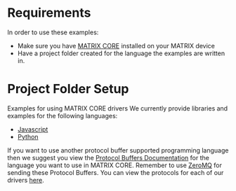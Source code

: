# Requirements
In order to use these examples:
- Make sure you have 
[MATRIX CORE](https://matrix-io.github.io/matrix-documentation/matrix-core/getting-started/core-installation/) installed on your MATRIX device
- Have a project folder created for the language the examples are written in.

# Project Folder Setup
Examples for using MATRIX CORE drivers
We currently provide libraries and examples for the following languages:

* [Javascript](https://matrix-io.github.io/matrix-documentation/matrix-core/getting-started/javascript-installation/)
* [Python](https://matrix-io.github.io/matrix-documentation/matrix-core/getting-started/python-installation/)

If you want to use another protocol buffer supported programming language then we suggest you view the 
<a href="https://developers.google.com/protocol-buffers/" target="_blank">Protocol Buffers Documentation</a> 
for the language you want to use in MATRIX CORE. Remember to use 
<a href="http://zeromq.org/" target="_blank">ZeroMQ</a> for 
sending these Protocol Buffers. You can view the protocols for each of our drivers [here](https://matrix-io.github.io/matrix-documentation/matrix-core/protocols/).
